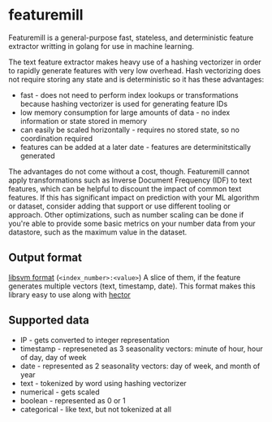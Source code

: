 # featuremill

Featuremill is a general-purpose fast, stateless, and deterministic feature extractor writting in golang for use in machine learning.

The text feature extractor makes heavy use of a hashing vectorizer in order to rapidly generate features with very low overhead. Hash vectorizing does not require storing any state and is deterministic so it has these advantages:

- fast - does not need to perform index lookups or transformations because hashing vectorizer is used for generating feature IDs
- low memory consumption for large amounts of data - no index information or state stored in memory
- can easily be scaled horizontally - requires no stored state, so no coordination required
- features can be added at a later date - features are determinitstically generated

The advantages do not come without a cost, though. Featuremill cannot apply transformations such as Inverse Document Frequency (IDF) to text features, which can be helpful to discount the impact of common text features. If this has significant impact on prediction with your ML algorithm or dataset, consider adding that support or use different tooling or approach. Other optimizations, such as number scaling can be done if you're able to provide some basic metrics on your number data from your datastore, such as the maximum value in the dataset.

## Output format

[libsvm format](https://stats.stackexchange.com/questions/61328/libsvm-data-format) (`<index_number>:<value>`)
A slice of them, if the feature generates multiple vectors (text, timestamp, date).
This format makes this library easy to use along with [hector](https://github.com/xlvector/hector)

## Supported data

- IP - gets converted to integer representation
- timestamp - represeneted as 3 seasonality vectors: minute of hour, hour of day, day of week
- date - represented as 2 seasonality vectors: day of week, and month of year
- text - tokenized by word using hashing vectorizer
- numerical - gets scaled
- boolean - represented as 0 or 1
- categorical - like text, but not tokenized at all
